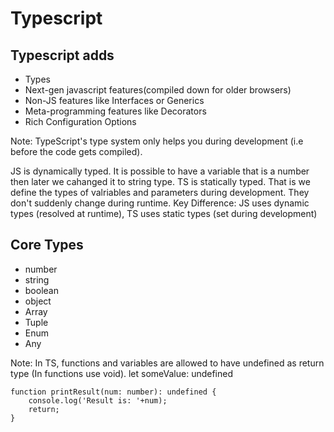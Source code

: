 # Typescript

## Typescript adds

- Types
- Next-gen javascript features(compiled down for older browsers)
- Non-JS features like Interfaces or Generics
- Meta-programming features like Decorators
- Rich Configuration Options

Note: TypeScript's type system only helps you during development (i.e before the code gets compiled).

JS is dynamically typed. It is possible to have a variable that is a number then later we cahanged it to string type.
TS is statically typed. That is we define the types of valriables and parameters during development. They don't suddenly change during runtime.
Key Difference: JS uses dynamic types (resolved at runtime), TS uses static types (set during development)

## Core Types

- number
- string
- boolean
- object
- Array
- Tuple
- Enum
- Any

Note: In TS, functions and variables are allowed to have undefined as return type (In functions use void).
let someValue: undefined

```
function printResult(num: number): undefined {
    console.log('Result is: '+num);
    return;
}
```
